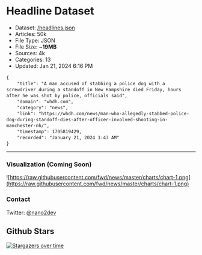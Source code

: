 # Headline Dataset

- Dataset: [/headlines.json](https://raw.githubusercontent.com/fwd/news/master/headlines.json) 
- Articles: 50k
- File Type: JSON
- File Size: ~**19MB**
- Sources: 4k
- Categories: 13
- Updated: Jan 21, 2024 6:16 PM

```
{
    "title": "A man accused of stabbing a police dog with a screwdriver during a standoff in New Hampshire died Friday, hours after he was shot by police, officials said",
    "domain": "whdh.com",
    "category": "news",
    "link": "https://whdh.com/news/man-who-allegedly-stabbed-police-dog-during-standoff-dies-after-officer-involved-shooting-in-manchester-nh/",
    "timestamp": 1705819429,
    "recorded": "January 21, 2024 1:43 AM"
}
```

---

### Visualization (Coming Soon)

![https://raw.githubusercontent.com/fwd/news/master/charts/chart-1.png](https://raw.githubusercontent.com/fwd/news/master/charts/chart-1.png)

### Contact 

Twitter: [@nano2dev](https://twitter.com/nano2dev)

## Github Stars

[![Stargazers over time](https://starchart.cc/fwd/news.svg)](https://starchart.cc/fwd/news)

